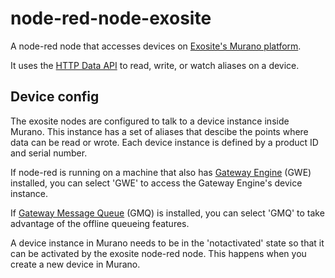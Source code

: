 # node-red-node-exosite

A node-red node that accesses devices on [Exosite's Murano
platform](http://exosite.com/).

It uses the [HTTP Data API](http://docs.exosite.com/murano/products/device_api/http/)
to read, write, or watch aliases on a device.

## Device config

The exosite nodes are configured to talk to a device instance inside Murano.  This
instance has a set of aliases that descibe the points where data can be read or
wrote.  Each device instance is defined by a product ID and serial number.

If node-red is running on a machine that also has [Gateway Engine](https://gateway-engine.exosite.io/index.html) (GWE)
installed, you can select 'GWE' to access the Gateway Engine's device instance.

If [Gateway Message Queue](https://gateway-engine.exosite.io/gmq/index.html) (GMQ)
is installed, you can select 'GMQ' to take advantage of the offline queueing
features.

A device instance in Murano needs to be in the 'notactivated' state so that it can
be activated by the exosite node-red node.  This happens when you create a new
device in Murano.

